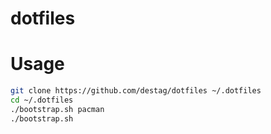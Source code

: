 # dotfiles

# Usage

```bash
git clone https://github.com/destag/dotfiles ~/.dotfiles
cd ~/.dotfiles
./bootstrap.sh pacman
./bootstrap.sh
```
